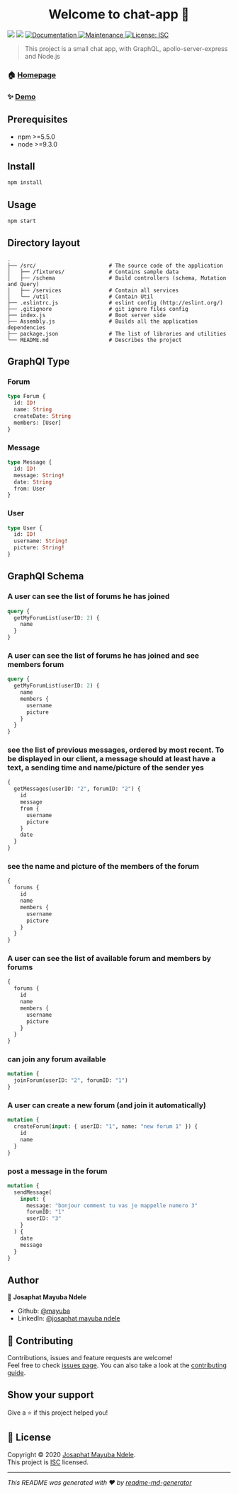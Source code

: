 <h1 align="center">Welcome to chat-app 👋</h1>
<p>
  <img src="https://img.shields.io/badge/npm-%3E%3D5.5.0-blue.svg" />
  <img src="https://img.shields.io/badge/node-%3E%3D9.3.0-blue.svg" />
  <a href="https://github.com/mayuba/chat-app#readme" target="_blank">
    <img alt="Documentation" src="https://img.shields.io/badge/documentation-yes-brightgreen.svg" />
  </a>
  <a href="https://github.com/mayuba/chat-app/graphs/commit-activity" target="_blank">
    <img alt="Maintenance" src="https://img.shields.io/badge/Maintained%3F-yes-green.svg" />
  </a>
  <a href="https://github.com/mayuba/chat-app/blob/master/LICENSE" target="_blank">
    <img alt="License: ISC" src="https://img.shields.io/github/license/mayuba/chat-app" />
  </a>
</p>

> This project is a small chat app, with GraphQL, apollo-server-express and Node.js

### 🏠 [Homepage](https://github.com/mayuba/chat-app#readme)

### ✨ [Demo](localhost:4000/graphql)

## Prerequisites

- npm >=5.5.0
- node >=9.3.0

## Install

```sh
npm install
```

## Usage

```sh
npm start
```

## Directory layout

```
.
├── /src/                       # The source code of the application
│   ├── /fixtures/              # Contains sample data
│   ├── /schema                 # Build controllers (schema, Mutation and Query)
│   ├── /services               # Contain all services
│   └── /util                   # Contain Util
├── .eslintrc.js                # eslint config (http://eslint.org/)
├── .gitignore                  # git ignore files config
├── index.js                    # Boot server side
├── Assembly.js                 # Builds all the application dependencies
├── package.json                # The list of libraries and utilities
└── README.md                   # Describes the project
```

## GraphQl Type

### Forum

```graphql
type Forum {
  id: ID!
  name: String
  createDate: String
  members: [User]
}
```

### Message

```graphql
type Message {
  id: ID!
  message: String!
  date: String
  from: User
}
```

### User

```graphql
type User {
  id: ID!
  username: String!
  picture: String!
}
```

## GraphQl Schema

### A user can see the list of forums he has joined

```graphql
query {
  getMyForumList(userID: 2) {
    name
  }
}
```

### A user can see the list of forums he has joined and see members forum

```graphql
query {
  getMyForumList(userID: 2) {
    name
    members {
      username
      picture
    }
  }
}
```

### see the list of previous messages, ordered by most recent. To be displayed in our client, a message should at least have a text, a sending time and name/picture of the sender yes

```graphql
{
  getMessages(userID: "2", forumID: "2") {
    id
    message
    from {
      username
      picture
    }
    date
  }
}
```

### see the name and picture of the members of the forum

```graphql
{
  forums {
    id
    name
    members {
      username
      picture
    }
  }
}
```

### A user can see the list of available forum and members by forums

```graphql
{
  forums {
    id
    name
    members {
      username
      picture
    }
  }
}
```

### can join any forum available

```graphql
mutation {
  joinForum(userID: "2", forumID: "1")
}
```

### A user can create a new forum (and join it automatically)

```graphql
mutation {
  createForum(input: { userID: "1", name: "new forum 1" }) {
    id
    name
  }
}
```

### post a message in the forum

```graphql
mutation {
  sendMessage(
    input: {
      message: "bonjour comment tu vas je mappelle numero 3"
      forumID: "1"
      userID: "3"
    }
  ) {
    date
    message
  }
}
```

## Author

👤 **Josaphat Mayuba Ndele**

- Github: [@mayuba](https://github.com/mayuba)
- LinkedIn: [@josaphat mayuba ndele](https://www.linkedin.com/in/josaphat-mayuba-ndele-18474296/)

## 🤝 Contributing

Contributions, issues and feature requests are welcome!<br />Feel free to check [issues page](https://github.com/mayuba/chat-app/issues). You can also take a look at the [contributing guide](https://github.com/mayuba/chat-app/blob/master/CONTRIBUTING.md).

## Show your support

Give a ⭐️ if this project helped you!

## 📝 License

Copyright © 2020 [Josaphat Mayuba Ndele](https://github.com/mayuba).<br />
This project is [ISC](https://github.com/mayuba/chat-app/blob/master/LICENSE) licensed.

---

_This README was generated with ❤️ by [readme-md-generator](https://github.com/kefranabg/readme-md-generator)_
